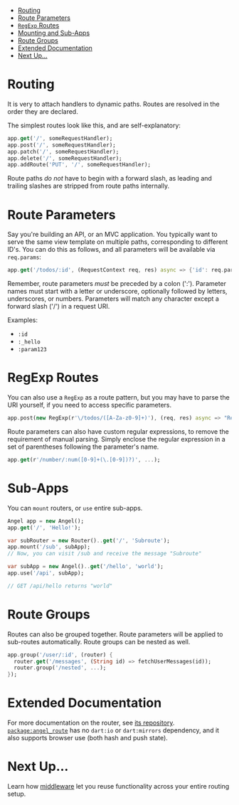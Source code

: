 
* [Routing](#routing)
* [Route Parameters](#route-parameters)
* [`RegExp` Routes](#regexp-routes)
* [Mounting and Sub-Apps](#sub-apps)
* [Route Groups](#route-groups)
* [Extended Documentation](#extended-documentation)
* [Next Up...](#next-up)

# Routing
It is very to attach handlers to dynamic paths. Routes are resolved in the order they are declared.

The simplest routes look like this, and are self-explanatory:
```dart
app.get('/', someRequestHandler);
app.post('/', someRequestHandler);
app.patch('/', someRequestHandler);
app.delete('/', someRequestHandler);
app.addRoute('PUT', '/', someRequestHandler);
```

Route paths *do not* have to begin with a forward slash, as leading and trailing slashes are stripped from route paths internally.

# Route Parameters
Say you're building an API, or an MVC application. You typically want to serve the same view template on multiple paths, corresponding to different ID's. You can do this as follows, and all parameters will be available via `req.params`:

```dart
app.get('/todos/:id', (RequestContext req, res) async => {'id': req.params['id']});
```

Remember, route parameters *must* be preceded by a colon (':'). Parameter names must start with a letter or underscore, optionally followed by letters, underscores, or numbers. Parameters will match any character except a forward slash ('/') in a request URI.

Examples:
* `:id`
* `:_hello`
* `:param123`

# RegExp Routes
You can also use a `RegExp` as a route pattern, but you may have to parse the URI yourself, if you need to access specific parameters.

```dart
app.post(new RegExp(r'\/todos/([A-Za-z0-9]+)'), (req, res) async => "RegExp");
```

Route parameters can also have custom regular expressions, to remove the requirement of manual parsing. Simply enclose the regular expression in a set of parentheses following the parameter's name.

```dart
app.get(r'/number/:num([0-9]+(\.[0-9])?)', ...);
```

# Sub-Apps
You can `mount` routers, or `use` entire sub-apps.

```dart
Angel app = new Angel();
app.get('/', 'Hello!');

var subRouter = new Router()..get('/', 'Subroute');
app.mount('/sub', subApp);
// Now, you can visit /sub and receive the message "Subroute"

var subApp = new Angel()..get('/hello', 'world');
app.use('/api', subApp);

// GET /api/hello returns "world"
```

# Route Groups
Routes can also be grouped together. Route parameters will be applied to sub-routes automatically. Route groups can be nested as well.

```dart
app.group('/user/:id', (router) {
  router.get('/messages', (String id) => fetchUserMessages(id));
  router.group('/nested', ...);
});
```

# Extended Documentation
For more documentation on the router, see [its repository](https://github.com/angel-dart/route). [`package:angel_route`](https://pub.dartlang.org/packages/angel_route) has no `dart:io` or `dart:mirrors` dependency, and it also supports browser use (both hash and push state).

# Next Up...
Learn how [middleware](https://github.com/angel-dart/angel/wiki/Middleware) let you reuse functionality across your entire routing setup.